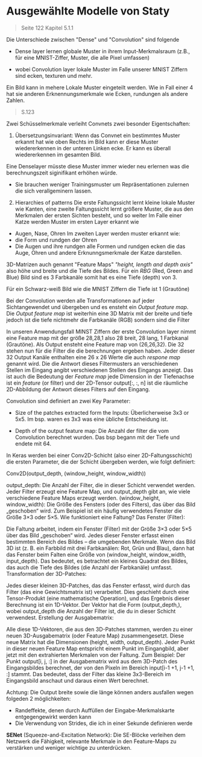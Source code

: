 # Ausgewählte Modelle von Staty
> Seite 122 Kapitel 5.1.1

Die Unterschiede zwischen "Dense" und "Convolution" sind folgende

- Dense layer lernen globale Muster in ihrem Input-Merkmalsraum (z.B.,
für eine MNIST-Ziffer, Muster, die alle Pixel umfassen) 

- wobei Convolution layer lokale Muster im Falle unserer MNIST Ziffern sind ecken, texturen und mehr.

Ein Bild kann in mehere Lokale Muster eingeteilt werden. Wie in Fall einer 4 hat sie anderen Erknennungsmerkmale wie Ecken, rundungen als andere Zahlen.


> S.123 

Zwei Schüsselmerkmale verleiht Convnets zwei besonder Eigentschaften:

1. Übersetzungsinvariant:
Wenn das Convnet ein bestimmtes Muster erkannt hat wie oben Rechts im Bild kann er diese Muster wiedererkennen in der unteren Linken ecke. Er kann es überall wiedererkennen im gesamten Bild.

Eine Denselayer müsste diese Muster immer wieder neu erlernen was die berechnungszeit siginifikant erhöhen würde.
- Sie brauchen weniger Trainingsmuster um Repräsentationen zulernen die sich verallgeminern lassen.

2. Hierarchies of patterns
Die erste Faltungssicht lernt kleine lokale Muster wie Kanten, eine zweite Faltungssicht lernt größere Muster, die aus den Merkmalen der ersten Sichten besteht, und so weiter
Im Falle einer Katze werden Muster im ersten Layer erkannt wie 
- Augen, Nase, Ohren
Im zweiten Layer werden muster erkannt wie:
- die Form und rundgen der Ohren
- Die Augen und ihre rundgen alle Formen und rundgen ecken die das Auge, Ohren und andere Erknunngsmerkmale der Katze darstellen.

3D-Matrizen auch genannt "Feature Maps"
*"height, length and depth axis"* also höhe und breite und die Tiefe des Bildes. 
Für ein *RBG* (Red, Green and Blue) Bild sind es 3 Farbkanäle somit hat es eine Tiefe (depth) von 3. 

Für ein Schwarz-weiß Bild wie die MNIST Ziffern die Tiefe ist 1 (Grautöne)

Bei der Convolution werden alle Transformationen auf jeder Sichtangewendet  und übergeben und es ensteht ein *Output feature map*.
Die *Output feature map* ist weiterhin eine 3D Matrix mit der breite und tiefe jedoch ist die tiefe nichtmehr die Farbkanäle (RGB) sondern sind die Filter

In unseren Anwendungsfall MINST Ziffern der erste Convolution layer nimmt eine Feature map mit der größe 28,28,1 also 28 breit, 28 lang, 1 Farbkanal (Grautöne). Als Output ensteht eine Feature map von (26,26,32). Die 32 stehen nun für die Filter die die berechnungen ergeben haben. Jeder dieser 32 Output Kanäle enthalten eine 26 x 26 Werte die auch *respone map* genannt wird.
Die die Antwort dieses Filtermusters an verschiedenen Stellen im Eingang angibt verschiedenen Stellen des Eingangs anzeigt.
Das ist auch die Bedeutung der *Feature map* jede Dimension in der Tiefenachse ist ein *feature* (or filter) und der 2D-Tensor
output[:, :, n] ist die räumliche 2D-Abbildung der Antwort dieses Filters auf den Eingang.



Convolution sind definiert an zwei Key Parameter:
- Size of the patches extracted form the Inputs:
    Überlicherweise 3x3 or 5x5. Im bsp. waren es 3x3 was eine übliche Entscheidung ist.

- Depth of the output feature map:
    Die Anzahl der filter die vom Convolution berechnet wurden. Das bsp begann mit der Tiefe und endete mit 64.

In Keras werden bei einer Conv2D-Schicht (also einer 2D-Faltungsschicht) die ersten Parameter, die der Schicht übergeben werden, wie folgt definiert:

Conv2D(output_depth, (window_height, window_width))


output_depth: Die Anzahl der Filter, die in dieser Schicht verwendet werden. Jeder Filter erzeugt eine Feature Map, und output_depth gibt an, wie viele verschiedene Feature Maps erzeugt werden.
(window_height, window_width): Die Größe des Fensters (oder des Filters), das über das Bild „geschoben“ wird. Zum Beispiel ist ein häufig verwendetes Fenster die Größe 3×3 oder 5×5.
Wie funktioniert eine Faltung?
Das Fenster (Filter):

Die Faltung arbeitet, indem ein Fenster (Filter) mit der Größe 3×3 oder 5×5 über das Bild „geschoben“ wird.
Jedes dieser Fenster erfasst einen bestimmten Bereich des Bildes – die umgebenden Merkmale.
Wenn das Bild 3D ist (z. B. ein Farbbild mit drei Farbkanälen: Rot, Grün und Blau), dann hat das Fenster beim Falten eine Größe von (window_height, window_width, input_depth). Das bedeutet, es betrachtet ein kleines Quadrat des Bildes, das auch die Tiefe des Bildes (die Anzahl der Farbkanäle) umfasst.
Transformation der 3D-Patches:

Jedes dieser kleinen 3D-Patches, das das Fenster erfasst, wird durch das Filter (das eine Gewichtsmatrix ist) verarbeitet. Dies geschieht durch eine Tensor-Produkt (eine mathematische Operation), und das Ergebnis dieser Berechnung ist ein 1D-Vektor.
Der Vektor hat die Form (output_depth,), wobei output_depth die Anzahl der Filter ist, die du in dieser Schicht verwendest.
Erstellung der Ausgabematrix:

Alle diese 1D-Vektoren, die aus den 3D-Patches stammen, werden zu einer neuen 3D-Ausgabematrix (oder Feature Map) zusammengesetzt. Diese neue Matrix hat die Dimensionen (height, width, output_depth).
Jeder Punkt in dieser neuen Feature Map entspricht einem Punkt im Eingangbild, aber jetzt mit den extrahierten Merkmalen von der Faltung.
Zum Beispiel: Der Punkt output[i, j, :] in der Ausgabematrix wird aus dem 3D-Patch des Eingangsbildes berechnet, der von den Pixeln im Bereich input[i-1
+1, j-1
+1, :] stammt. Das bedeutet, dass der Filter das kleine 3x3-Bereich im Eingangsbild anschaut und daraus einen Wert berechnet.


Achtung:
Die Output breite sowie die länge können anders ausfallen wegen folgeden 2 möglichkeiten:

- Randeffekte, denen durch Auffüllen der Eingabe-Merkmalskarte entgegengewirkt werden kann
- Die Verwendung von Strides, die ich in einer Sekunde definieren werde
































**SENet** (Squeeze-and-Excitation Network):
Die SE-Blöcke verleihen dem Netzwerk die Fähigkeit, relevante Merkmale in den Feature-Maps zu verstärken und weniger wichtige zu unterdrücken.


